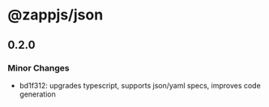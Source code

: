 # @zappjs/json

## 0.2.0

### Minor Changes

- bd1f312: upgrades typescript, supports json/yaml specs, improves code generation
